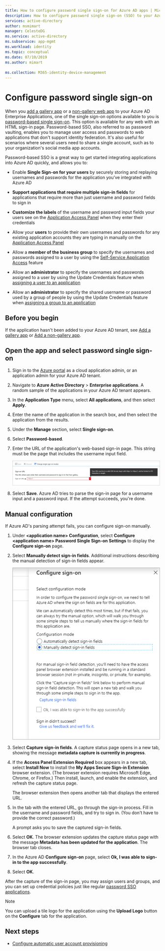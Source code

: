 ```yaml
---
title: How to configure password single sign-on for Azure AD apps | Microsoft Docs
description: How to configure password single sign-on (SSO) to your Azure AD enterprise applications in Microsoft identity platform (Azure AD)
services: active-directory
author: msmimart
manager: CelesteDG
ms.service: active-directory
ms.subservice: app-mgmt
ms.workload: identity
ms.topic: conceptual
ms.date: 07/10/2019
ms.author: mimart

ms.collection: M365-identity-device-management
---
```


# Configure password single sign-on

When you [add a gallery app](add-a-gallery-app.md) or a [non-gallery web app](add-a-non-gallery-app.md) to your Azure AD Enterprise Applications, one of the single sign-on options available to you is [password-based single sign-on](what-is-single-sign-on.md#password-single-sign-on). This option is available for any web with an HTML sign-in page. Password-based SSO, also referred to as password vaulting, enables you to manage user access and passwords to web applications that don't support identity federation. It's also useful for scenarios where several users need to share a single account, such as to your organization's social media app accounts. 

Password-based SSO is a great way to get started integrating applications into Azure AD quickly, and allows you to:

-   Enable **Single Sign-on for your users** by securely storing and replaying usernames and passwords for the application you’ve integrated with Azure AD

-   **Support applications that require multiple sign-in fields** for applications that require more than just username and password fields to sign in

-   **Customize the labels** of the username and password input fields your users see on the [Application Access Panel](https://docs.microsoft.com/azure/active-directory/active-directory-saas-access-panel-introduction) when they enter their credentials

-   Allow your **users** to provide their own usernames and passwords for any existing application accounts they are typing in manually on the [Application Access Panel](https://docs.microsoft.com/azure/active-directory/active-directory-saas-access-panel-introduction)

-   Allow a **member of the business group** to specify the usernames and passwords assigned to a user by using the [Self-Service Application Access](https://docs.microsoft.com/azure/active-directory/active-directory-self-service-application-access) feature

-   Allow an **administrator** to specify the usernames and passwords assigned to a user by using the Update Credentials feature when [assigning a user to an application](#assign-a-user-to-an-application-directly)

-   Allow an **administrator** to specify the shared username or password used by a group of people by using the Update Credentials feature when [assigning a group to an application](#assign-an-application-to-a-group-directly)

## Before you begin

If the application hasn't been added to your Azure AD tenant, see [Add a gallery app](add-gallery-app.md) or [Add a non-gallery app](add-non-gallery-app.md).

## Open the app and select password single sign-on

1. Sign in to the [Azure portal](https://portal.azure.com) as a cloud application admin, or an application admin for your Azure AD tenant.

2. Navigate to **Azure Active Directory** > **Enterprise applications**. A random sample of the applications in your Azure AD tenant appears. 

3. In the **Application Type** menu, select **All applications**, and then select **Apply**.

4. Enter the name of the application in the search box, and then select the application from the results.

5. Under the **Manage** section, select **Single sign-on**. 

6. Select **Password-based**.

7. Enter the URL of the application's web-based sign-in page. This string must be the page that includes the username input field.

   ![Password-based single sign-on](./media/configure-single-sign-on-non-gallery-applications/password-based-sso.png)

8. Select **Save**. Azure AD tries to parse the sign-in page for a username input and a password input. If the attempt succeeds, you're done. 

## Manual configuration

If Azure AD's parsing attempt fails, you can configure sign-on manually.

1. Under **\<application name> Configuration**, select **Configure \<application name> Password Single Sign-on Settings** to display the **Configure sign-on** page. 

2. Select **Manually detect sign-in fields**. Additional instructions describing the manual detection of sign-in fields appear.

   ![Manual configuration of password-based single sign-on](./media/configure-password-single-sign-on/password-configure-sign-on.png)
3. Select **Capture sign-in fields**. A capture status page opens in a new tab, showing the message **metadata capture is currently in progress**.

4. If the **Access Panel Extension Required** box appears in a new tab, select **Install Now** to install the **My Apps Secure Sign-in Extension** browser extension. (The browser extension requires Microsoft Edge, Chrome, or Firefox.) Then install, launch, and enable the extension, and refresh the capture status page.

   The browser extension then opens another tab that displays the entered URL.
5. In the tab with the entered URL, go through the sign-in process. Fill in the username and password fields, and try to sign in. (You don't have to provide the correct password.)

   A prompt asks you to save the captured sign-in fields.
6. Select **OK**. The browser extension updates the capture status page with the message **Metadata has been updated for the application**. The browser tab closes.

7. In the Azure AD **Configure sign-on** page, select **Ok, I was able to sign-in to the app successfully**.

8. Select **OK**.

After the capture of the sign-in page, you may assign users and groups, and you can set up credential policies just like regular [password SSO applications](what-is-single-sign-on.md).

> [!NOTE]
> You can upload a tile logo for the application using the **Upload Logo** button on the **Configure** tab for the application.

## Next steps

- [Configure automatic user account provisioning](configure-automatic-user-provisioning-portal.md)
